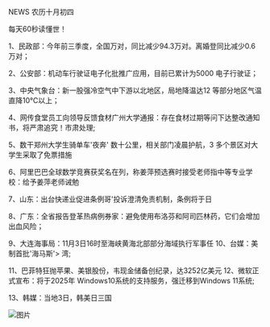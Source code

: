 NEWS 农历十月初四

每天60秒读懂世！

1、民政部：今年前三季度，全国万对，同比减少94.3万对。离婚登同比减少0.6万对；

2、公安部：机动车行驶证电子化批推广应用，目前已累计为5000 电子行驶证；

3、中央气象台：新一股强冷空气中下游以北地区，局地降温达12 等部分地区气温直降10℃以上；

4、网传食堂员工向领导反馈食材广州大学通报：存在食材过期等问下达整改通知书，将严肃追究！市肃处理;

5、数干郑州大学生骑单车'夜奔' 数十公里，相关部门凌晨护航，3 多个景区对大学生采取了免票措施

6、阿里巴巴全球数学竞赛获奖名在列，称姜萍预选赛时接受老师指中等专业学校：给予姜萍老师诫勉

7、山东：出台快递业促进条例哥'投诉澄清免责机制，条例将于日

8、广东：全省报告登革热病例券家：避免使用布洛芬和阿司匹林药，它们会增加出血风险；

9、大连海事局：11月3日16时至海峡黄海北部部分海域执行军事任 10、台媒：美制首批'海马斯'> 湾;

11、巴菲特狂抛苹果、美银股份，韦现金储备创纪录，达3252亿美元 12、微软正式宣布：将于2025年 Windows10系统的支持服务，强迁移到Windows 11系统;

13、韩媒：当地3日，韩美日三国

![图片](https://api.03c3.cn/api/zb)

